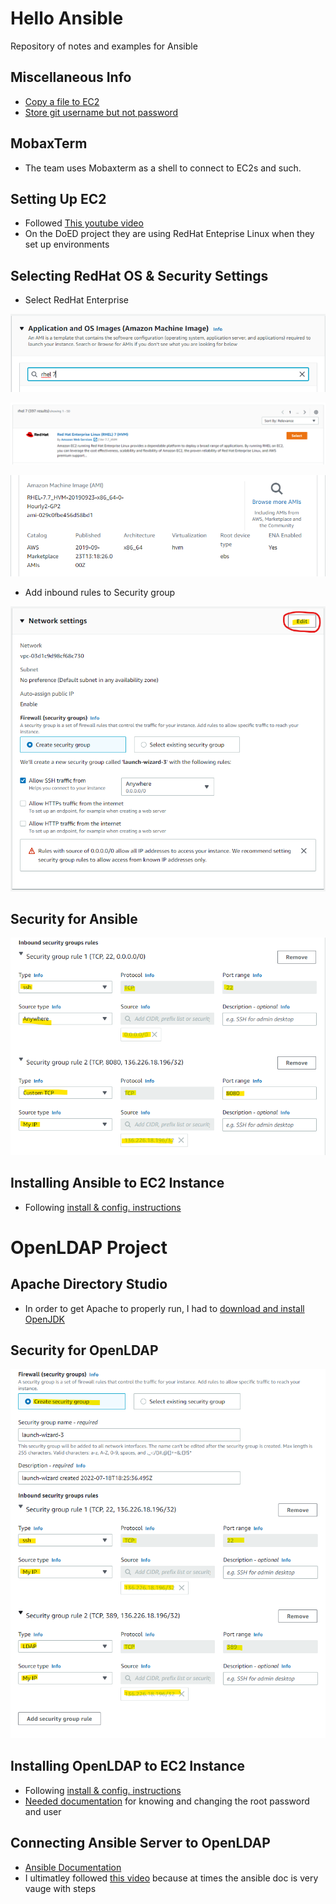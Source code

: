 # Hello Ansible
Repository of notes and examples for Ansible

## Miscellaneous Info
* [Copy a file to EC2](https://medium.com/srcecde/copy-file-directory-to-from-ec2-using-scp-secure-copy-685c46636399)
* [Store git username but not password](https://stackoverflow.com/questions/54507296/how-to-have-git-store-only-my-username-and-not-my-password#:~:text=If%20you%20want%20to%20store,the%20URL%20for%20the%20remote.)

## MobaxTerm
* The team uses Mobaxterm as a shell to connect to EC2s and such.

## Setting Up EC2
* Followed [This youtube video](https://www.youtube.com/watch?v=rIi8Pd5Uvbc)
* On the DoED project they are using RedHat Enteprise Linux when they set up environments

## Selecting RedHat OS & Security Settings
* Select RedHat Enterprise

![select redhat](img/five.png)

![select redhat](img/six.png)

![select redhat](img/seven.png)

* Add inbound rules to Security group

![Select Edit](img/two.png)

## Security for Ansible
![configure inbound rule](img/eight.png)

## Installing Ansible to EC2 Instance
* Following [install & config. instructions](https://developers.redhat.com/blog/2016/08/15/install-ansible-on-rhel#)



# OpenLDAP Project

## Apache Directory Studio
* In order to get Apache to properly run, I had to [download and install OpenJDK](https://adoptopenjdk.net/)

## Security for OpenLDAP
![configure inbound rule](img/three.png)

## Installing OpenLDAP to EC2 Instance
* Following [install & config. instructions](https://cyberithub.com/best-steps-to-install-and-configure-openldap-server-on-rhel-centos-7-8/#Step_1_Prerequisites)
* [Needed documentation](https://www.digitalocean.com/community/tutorials/how-to-change-account-passwords-on-an-openldap-server#changing-the-rootdn-password) for knowing and changing the root password and user

## Connecting Ansible Server to OpenLDAP
* [Ansible Documentation](https://docs.ansible.com/ansible/latest/getting_started/index.html)
* I ultimatley followed [this video](https://youtube.com/watch?v=EGWyN6DMI1g) because at times the ansible doc is very vauge with steps
